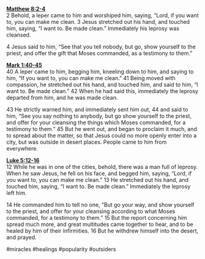 **[Matthew 8:2-4](http://www.blueletterbible.org/search/preSearch.cfm?Criteria=Matthew+8.2-4&t=NIV)**  
2 Behold, a leper came to him and worshiped him, saying, “Lord, if you want to, you can make me clean. 3 Jesus stretched out his hand, and touched him, saying, “I want to. Be made clean.” Immediately his leprosy was cleansed.

4 Jesus said to him, “See that you tell nobody, but go, show yourself to the priest, and offer the gift that Moses commanded, as a testimony to them.”

**[Mark 1:40-45](http://www.blueletterbible.org/search/preSearch.cfm?Criteria=Mark+1.40-45&t=NIV)**  
40 A leper came to him, begging him, kneeling down to him, and saying to him, “If you want to, you can make me clean.” 41 Being moved with compassion, he stretched out his hand, and touched him, and said to him, “I want to. Be made clean.” 42 When he had said this, immediately the leprosy departed from him, and he was made clean.

43 He strictly warned him, and immediately sent him out, 44 and said to him, “See you say nothing to anybody, but go show yourself to the priest, and offer for your cleansing the things which Moses commanded, for a testimony to them.” 45 But he went out, and began to proclaim it much, and to spread about the matter, so that Jesus could no more openly enter into a city, but was outside in desert places. People came to him from everywhere.

**[Luke 5:12-16](http://www.blueletterbible.org/search/preSearch.cfm?Criteria=Luke+5.12-16&t=NIV)**  
12 While he was in one of the cities, behold, there was a man full of leprosy. When he saw Jesus, he fell on his face, and begged him, saying, “Lord, if you want to, you can make me clean.” 13 He stretched out his hand, and touched him, saying, “I want to. Be made clean.” Immediately the leprosy left him.

14 He commanded him to tell no one, “But go your way, and show yourself to the priest, and offer for your cleansing according to what Moses commanded, for a testimony to them.” 15 But the report concerning him spread much more, and great multitudes came together to hear, and to be healed by him of their infirmities. 16 But he withdrew himself into the desert, and prayed.

#miracles #healings #popularity #outsiders 